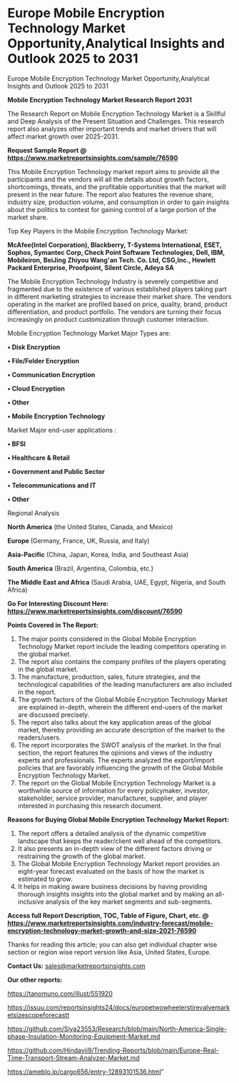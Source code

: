 # Europe Mobile Encryption Technology Market Opportunity,Analytical Insights and Outlook 2025 to 2031
Europe Mobile Encryption Technology Market Opportunity,Analytical Insights and Outlook 2025 to 2031

<strong>Mobile Encryption Technology Market Research Report 2031</strong>

The Research Report on Mobile Encryption Technology Market is a Skillful and Deep Analysis of the Present Situation and Challenges. This research report also analyzes other important trends and market drivers that will affect market growth over 2025-2031.

<strong>Request Sample Report @ <a href=https://www.marketreportsinsights.com/sample/76590>https://www.marketreportsinsights.com/sample/76590</a></strong>

This Mobile Encryption Technology market report aims to provide all the participants and the vendors will all the details about growth factors, shortcomings, threats, and the profitable opportunities that the market will present in the near future. The report also features the revenue share, industry size, production volume, and consumption in order to gain insights about the politics to contest for gaining control of a large portion of the market share.

Top Key Players in the Mobile Encryption Technology Market:

<strong>McAfee(Intel Corporation), Blackberry, T-Systems International, ESET, Sophos, Symantec Corp, Check Point Software Technologies, Dell, IBM, Mobileiron, BeiJing Zhiyou Wang&#39;an Tech. Co. Ltd, CSG,Inc., Hewlett Packard Enterprise, Proofpoint, Silent Circle, Adeya SA</strong>

The Mobile Encryption Technology Industry is severely competitive and fragmented due to the existence of various established players taking part in different marketing strategies to increase their market share. The vendors operating in the market are profiled based on price, quality, brand, product differentiation, and product portfolio. The vendors are turning their focus increasingly on product customization through customer interaction.

Mobile Encryption Technology Market Major Types are:

<strong>• Disk Encryption

• File/Folder Encryption

• Communication Encryption

• Cloud Encryption

• Other

• Mobile Encryption Technology</strong>

Market Major end-user applications :

<strong>• BFSI

• Healthcare & Retail

• Government and Public Sector

• Telecommunications and IT

• Other</strong>

Regional Analysis

</u><strong><b>North America</b></strong> (the United States, Canada, and Mexico)

<strong><b>Europe </b></strong>(Germany, France, UK, Russia, and Italy)

<strong><b>Asia-Pacific</b></strong> (China, Japan, Korea, India, and Southeast Asia)

<strong><b>South America</b></strong> (Brazil, Argentina, Colombia, etc.)

<strong><b>The Middle East and Africa</b></strong> (Saudi Arabia, UAE, Egypt, Nigeria, and South Africa)

<strong>Go For Interesting Discount Here: <a href=https://www.marketreportsinsights.com/discount/76590>https://www.marketreportsinsights.com/discount/76590</a></strong>

<strong>Points Covered in The Report:</strong>
<ol>
  <li>The major points considered in the Global Mobile Encryption Technology Market report include the leading competitors operating in the global market.</li>
  <li>The report also contains the company profiles of the players operating in the global market.</li>
  <li>The manufacture, production, sales, future strategies, and the technological capabilities of the leading manufacturers are also included in the report.</li>
  <li>The growth factors of the Global Mobile Encryption Technology Market are explained in-depth, wherein the different end-users of the market are discussed precisely.</li>
  <li>The report also talks about the key application areas of the global market, thereby providing an accurate description of the market to the readers/users.</li>
  <li>The report incorporates the SWOT analysis of the market. In the final section, the report features the opinions and views of the industry experts and professionals. The experts analyzed the export/import policies that are favorably influencing the growth of the Global Mobile Encryption Technology Market.</li>
  <li>The report on the Global Mobile Encryption Technology Market is a worthwhile source of information for every policymaker, investor, stakeholder, service provider, manufacturer, supplier, and player interested in purchasing this research document.</li>
</ol>
<strong>Reasons for Buying Global Mobile Encryption Technology Market Report:</strong>

<ol>
  <li>The report offers a detailed analysis of the dynamic competitive landscape that keeps the reader/client well ahead of the competitors.</li>
  <li>It also presents an in-depth view of the different factors driving or restraining the growth of the global market.</li>
  <li>The Global Mobile Encryption Technology Market report provides an eight-year forecast evaluated on the basis of how the market is estimated to grow.</li>
  <li>It helps in making aware business decisions by having providing thorough insights insights into the global market and by making an all-inclusive analysis of the key market segments and sub-segments.</li>
</ol>
<strong>Access full Report Description, TOC, Table of Figure, Chart, etc. @ <a href=https://www.marketreportsinsights.com/industry-forecast/mobile-encryption-technology-market-growth-and-size-2021-76590>https://www.marketreportsinsights.com/industry-forecast/mobile-encryption-technology-market-growth-and-size-2021-76590</a></strong>


Thanks for reading this article; you can also get individual chapter wise section or region wise report version like Asia, United States, Europe.

<strong>Contact Us:</strong>
sales@marketreportsinsights.com

<strong>Our other reports:</strong>

<a href=https://tanomuno.com/illust/551920>https://tanomuno.com/illust/551920</a>

<a href=https://issuu.com/reportsinsights24/docs/europetwowheelerstirevalvemarketsizescopeforecastt>https://issuu.com/reportsinsights24/docs/europetwowheelerstirevalvemarketsizescopeforecastt</a>

<a href=https://github.com/Siya23553/Research/blob/main/North-America-Single-phase-Insulation-Monitoring-Equipment-Market.md>https://github.com/Siya23553/Research/blob/main/North-America-Single-phase-Insulation-Monitoring-Equipment-Market.md</a>

<a href=https://github.com/Hindavii9/Trending-Reports/blob/main/Europe-Real-Time-Transport-Stream-Analyzer-Market.md>https://github.com/Hindavii9/Trending-Reports/blob/main/Europe-Real-Time-Transport-Stream-Analyzer-Market.md</a>

<a href=https://ameblo.jp/cargo656/entry-12893101536.html>https://ameblo.jp/cargo656/entry-12893101536.html</a>"

